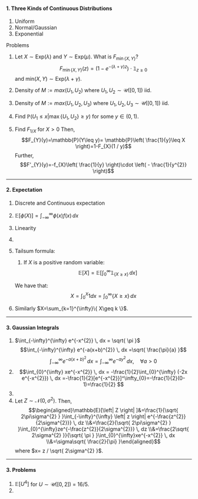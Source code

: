 
#### 1. Three Kinds of Continuous Distributions
1. Uniform
2. Normal/Gaussian
3. Exponential

Problems
1. Let $X\sim \text{Exp}(\lambda)$ and $Y\sim \text{Exp}(\mu)$. What is $F_{\min \{ X,Y \}}$? $$F_{\min \{ X,Y \}}(z)=(1-e^{-(\lambda+\gamma)z})\cdot \mathbb{1}_{z\geq 0}$$ and $\text{min}(X,Y)\sim \text{Exp}(\lambda+\gamma)$.
2. Density of $M:= max(U_{1},U_{2})$ where $U_{1},U_{2}\sim \mathcal{U}([0,1])$ iid.
3. Density of $M:= max(U_{1},U_{2},U_{3})$ where $U_{1},U_{2},U_{3}\sim \mathcal{U}([0,1])$ iid.
4. Find $\mathbb{P}(U_{1}\leq x|\max\{ U_{1},U_{2} \}\geq y)$ for some $y\in(0,1)$. 

5. Find $F_{ 1 / X}$ for $X>0$ Then, $$F_{Y}(y)=\mathbb{P}(Y\leq y)= \mathbb{P}\left( \frac{1}{y}\leq X \right)=1-F_{X}(1 / y)$$Further, $$F'_{Y}(y)=-f_{X}\left( \frac{1}{y} \right)\cdot \left( - \frac{1}{y^{2}} \right)$$
---
#### 2. Expectation
1. Discrete and Continuous expectation
2. $\mathbb{E}[\phi(X)]=\int_{-\infty}^{\infty} \phi(x)f(x) \, dx$
3. Linearity
4. 
5. Tailsum formula:
	1. If $X$ is a positive random variable: $$\mathbb{E}[X]=\mathbb{E}\left[ \int_{0}^{\infty} \mathbb{1}_{\{ X\geq x \}} \, dx  \right]$$
	
	We have that: $$X=\int_{0}^{X}1 dx= \int_{0}^{\infty}\{ X\geq x \} \, dx $$
4. Similarly $X=\sum_{k=1}^{\infty}\{ X\geq k \}$. 
---
#### 3. Gaussian Integrals
1. $\int_{-\infty}^{\infty} e^{-x^{2}} \, dx = \sqrt{ \pi }$$$\int_{-\infty}^{\infty} e^{-a(x+b)^{2}} \, dx =\sqrt{ \frac{\pi}{a} }$$$$\int_{-\infty}^{\infty} e^{-a(x+b)^{2}} \, dx=\int_{-\infty}^{\infty} e^{-ay^{2}} \, dx ,\quad \forall a>0$$
2. $$\int_{0}^{\infty} xe^{-x^{2}} \, dx = -\frac{1}{2}\int_{0}^{\infty} (-2x e^{-x^{2}}) \, dx =-\frac{1}{2}[e^{-x^{2}}]^\infty_{0}=-\frac{1}{2}(0-1)=\frac{1}{2} $$
3. 
4. Let $Z\sim \mathcal{N}(0,\sigma^{2})$. Then, $$\begin{aligned}\mathbb{E}[\left| Z \right| ]&=\frac{1}{\sqrt{ 2\pi\sigma^{2} } }\int_{-\infty}^{\infty} \left| z \right| e^{-\frac{z^{2}}{2\sigma^{2}}} \, dz \\&=\frac{2}{\sqrt{ 2\pi\sigma^{2} } }\int_{0}^{\infty}ze^{-\frac{z^{2}}{2\sigma^{2}}} \, dz \\&=\frac{2\sqrt{ 2\sigma^{2} }}{\sqrt{ \pi } }\int_{0}^{\infty}xe^{-x^{2}} \, dx \\&=\sigma\sqrt{ \frac{2}{\pi} }\end{aligned}$$where $x= z / \sqrt{ 2\sigma^{2} }$.  
---

#### 3. Problems
1. $\mathbb{E}[U^4]$ for $U\sim \mathcal{U}([0,2])$ = 16/5.
2. 
